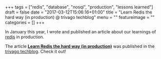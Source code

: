 +++
tags = ["redis", "database", "nosql", "production", "lessons learned"]
draft = false
date = "2017-03-12T15:06:16+01:00"
title = "Learn Redis the hard way (in production) @ trivago techblog"
menu = ""
featureimage = ""
categories = []
+++

In January this year, I wrote and published an article about our learnings of [redis](https://redis.io/) in production.

The article **[Learn Redis the hard way (in production)](http://tech.trivago.com/2017/01/25/learn-redis-the-hard-way-in-production/)** was published in the [trivago techblog](http://tech.trivago.com/).
Check it out!